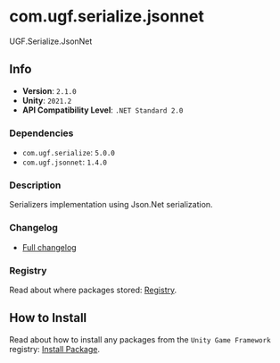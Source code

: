 # com.ugf.serialize.jsonnet

UGF.Serialize.JsonNet

## Info

- **Version**: `2.1.0`
- **Unity**: `2021.2`
- **API Compatibility Level**: `.NET Standard 2.0`

### Dependencies

- `com.ugf.serialize`: `5.0.0`
- `com.ugf.jsonnet`: `1.4.0`


### Description

Serializers implementation using Json.Net serialization.

### Changelog

- [Full changelog](changelog.md)

### Registry

Read about where packages stored: [Registry](https://github.com/unity-game-framework/organization/blob/main/docs/registry.md).

## How to Install

Read about how to install any packages from the `Unity Game Framework` registry: [Install Package](https://github.com/unity-game-framework/organization/blob/main/docs/install-packages.md).
